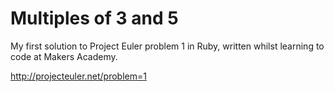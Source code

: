 Multiples of 3 and 5
====================

My first solution to Project Euler problem 1 in Ruby, written whilst learning to code at Makers Academy.

http://projecteuler.net/problem=1

